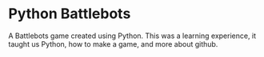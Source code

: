 # Python Battlebots
A Battlebots game created using Python.
This was a learning experience, it taught us Python, how to make a game, and more about github.
